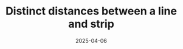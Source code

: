 ---
topic: Combinatorics
title: Distinct distances between a line and strip
date: 2025-04-06
pub:
coauthors: Adam Sheffer
arxiv: 2504.04594
slides: baruch-2024-pres.pdf
poster: jane-street-2024-poster.pdf
blog:
video:
series: research
pdf:
notes:
---